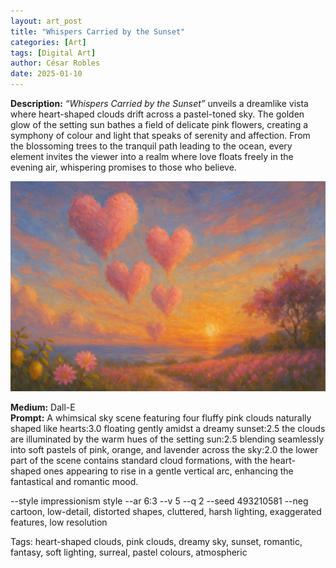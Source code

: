 ```yaml
---
layout: art_post
title: "Whispers Carried by the Sunset"
categories: [Art]
tags: [Digital Art]
author: César Robles
date: 2025-01-10
---
```

**Description:** *“Whispers Carried by the Sunset”* unveils a dreamlike vista where heart-shaped clouds drift across a pastel-toned sky. The golden glow of the setting sun bathes a field of delicate pink flowers, creating a symphony of colour and light that speaks of serenity and affection. From the blossoming trees to the tranquil path leading to the ocean, every element invites the viewer into a realm where love floats freely in the evening air, whispering promises to those who believe.

![Whispers Carried by the Sunset](/imag/digital_art/whispers_carried_by_the_sunset.jpg)

**Medium:** Dall-E\
**Prompt:** A whimsical sky scene featuring four fluffy pink clouds naturally shaped like hearts:3.0 floating gently amidst a dreamy sunset:2.5 the clouds are illuminated by the warm hues of the setting sun:2.5 blending seamlessly into soft pastels of pink, orange, and lavender across the sky:2.0 the lower part of the scene contains standard cloud formations, with the heart-shaped ones appearing to rise in a gentle vertical arc, enhancing the fantastical and romantic mood.

--style impressionism style --ar 6:3 --v 5 --q 2 --seed 493210581 --neg cartoon, low-detail, distorted shapes, cluttered, harsh lighting, exaggerated features, low resolution

Tags: heart-shaped clouds, pink clouds, dreamy sky, sunset, romantic, fantasy, soft lighting, surreal, pastel colours, atmospheric